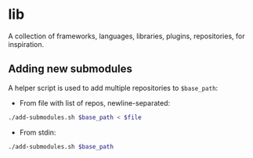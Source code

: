 # lib

A collection of frameworks, languages, libraries, plugins, repositories, for inspiration.

## Adding new submodules

A helper script is used to add multiple repositories to `$base_path`:

- From file with list of repos, newline-separated:

```sh
./add-submodules.sh $base_path < $file
```

- From stdin:

```sh
./add-submodules.sh $base_path
```
